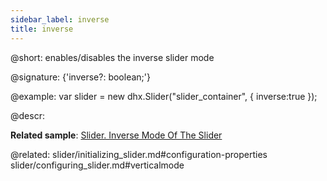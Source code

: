 ```yaml
---
sidebar_label: inverse
title: inverse
---          
```


@short: enables/disables the inverse slider mode

@signature: {'inverse?: boolean;'}

@example: 
var slider = new dhx.Slider("slider_container", { 
    inverse:true
});



@descr: 

**Related sample**: [Slider. Inverse Mode Of The Slider](https://snippet.dhtmlx.com/xm8e84s2)

@related: slider/initializing_slider.md#configuration-properties
slider/configuring_slider.md#verticalmode